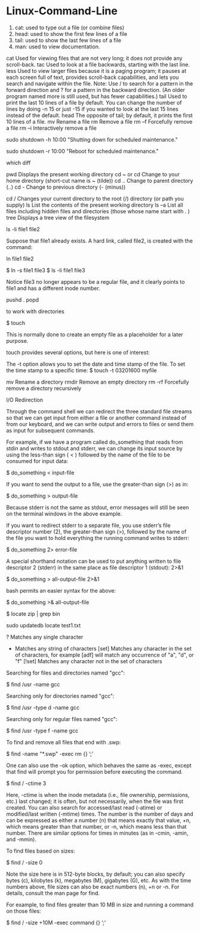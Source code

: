 # Linux-Command-Line

1. cat: used to type out a file (or combine files)
2. head: used to show the first few lines of a file
3. tail: used to show the last few lines of a file
4. man: used to view documentation.

cat	Used for viewing files that are not very long; it does not provide any scroll-back.
tac	Used to look at a file backwards, starting with the last line.
less	Used to view larger files because it is a paging program; it pauses at each screen full of text, provides scroll-back capabilities, and lets you search and navigate within the file. Note: Use / to search for a pattern in the forward direction and ? for a pattern in the backward direction. (An older program named more is still used, but has fewer capabilities.)
tail	Used to print the last 10 lines of a file by default. You can change the number of lines by doing -n 15 or just -15 if you wanted to look at the last 15 lines instead of the default.
head	The opposite of tail; by default, it prints the first 10 lines of a file.
mv	Rename a file 
rm	Remove a file 
rm –f	Forcefully remove a file
rm –i	Interactively remove a file

sudo shutdown -h 10:00 "Shutting down for scheduled maintenance."

sudo shutdown -r 10:00 "Reboot for scheduled maintenance."

which diff

pwd	Displays the present working directory
cd ~ or cd	Change to your home directory (short-cut name is ~ (tilde))
cd ..	Change to parent directory (..)
cd -	Change to previous directory (- (minus))

cd /	Changes your current directory to the root (/) directory (or path you supply)
ls	List the contents of the present working directory
ls –a	List all files including hidden files and directories (those whose name start with . )
tree	Displays a tree view of the filesystem


ls -li file1 file2

Suppose that file1 already exists. A hard link, called file2, is created with the command:

ln file1 file2

$ ln -s file1 file3
$ ls -li file1 file3

Notice file3 no longer appears to be a regular file, and it clearly points to file1 and has a different inode number.

pushd .
popd 

to work with directories


$ touch <filename>

This is normally done to create an empty file as a placeholder for a later purpose.

touch provides several options, but here is one of interest:

The -t option allows you to set the date and time stamp of the file.
To set the time stamp to a specific time:
$ touch -t 03201600 myfile

mv	Rename a directory
rmdir	Remove an empty directory
rm -rf	Forcefully remove a directory recursively

I/O Redirection

Through the command shell we can redirect the three standard file streams so that we can get input from either a file or another command instead of from our keyboard, and we can write output and errors to files or send them as input for subsequent commands.

For example, if we have a program called do_something that reads from stdin and writes to stdout and stderr, we can change its input source by using the less-than sign ( < ) followed by the name of the file to be consumed for input data:

$ do_something < input-file

If you want to send the output to a file, use the greater-than sign (>) as in:

$ do_something > output-file

Because stderr is not the same as stdout, error messages will still be seen on the terminal windows in the above example.

If you want to redirect stderr to a separate file, you use stderr’s file descriptor number (2), the greater-than sign (>), followed by the name of the file you want to hold everything the running command writes to stderr:

$ do_something 2> error-file

A special shorthand notation can be used to put anything written to file descriptor 2 (stderr) in the same place as file descriptor 1 (stdout): 2>&1

$ do_something > all-output-file 2>&1

bash permits an easier syntax for the above:

$ do_something >& all-output-file

$ locate zip | grep bin

sudo updatedb
locate test1.txt


? 	Matches any single character
*	Matches any string of characters
[set]	Matches any character in the set of characters, for example [adf] will match any occurrence of "a", "d", or "f"
[!set]	Matches any character not in the set of characters

Searching for files and directories named "gcc":

$ find /usr -name gcc

Searching only for directories named "gcc":

$ find /usr -type d -name gcc

Searching only for regular files named "gcc":

$ find /usr -type f -name gcc

To find and remove all files that end with .swp:

$ find -name "*.swp" -exec rm {} ’;’

One can also use the -ok option, which behaves the same as -exec, except that find will prompt you for permission before executing the command. 

$ find / -ctime 3

Here, -ctime is when the inode metadata (i.e., file ownership, permissions, etc.) last changed; it is often, but not necessarily, when the file was first created. You can also search for accessed/last read (-atime) or modified/last written (-mtime) times. The number is the number of days and can be expressed as either a number (n) that means exactly that value, +n, which means greater than that number, or -n, which means less than that number. There are similar options for times in minutes (as in -cmin, -amin, and -mmin).

To find files based on sizes:

$ find / -size 0

Note the size here is in 512-byte blocks, by default; you can also specify bytes (c), kilobytes (k), megabytes (M), gigabytes (G), etc. As with the time numbers above, file sizes can also be exact numbers (n), +n or -n. For details, consult the man page for find.

For example, to find files greater than 10 MB in size and running a command on those files:

$ find / -size +10M -exec command {} ’;’

